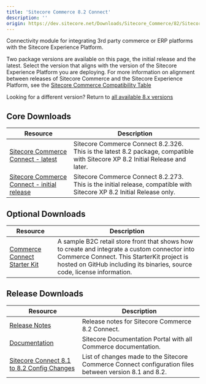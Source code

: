 ```yaml
---
title: 'Sitecore Commerce 8.2 Connect'
description: ''
origin: https://dev.sitecore.net/Downloads/Sitecore_Commerce/82/Sitecore_Commerce_82_Connect.aspx
---
```


Connectivity module for integrating 3rd party commerce or ERP platforms with the Sitecore Experience Platform.

Two package versions are available on this page, the initial release and the latest. Select the version that aligns with the version of the Sitecore Experience Platform you are deploying. For more information on alignment between releases of Sitecore Commerce and the Sitecore Experience Platform, see the [Sitecore Commerce Compatibility Table](https://kb.sitecore.net/articles/316437)

Looking for a different version? Return to [all available 8.x versions](/downloads/Sitecore_Commerce)

## Core Downloads

| Resource                                                                                                                                                                                                 | Description                                                                                                                   |
| -------------------------------------------------------------------------------------------------------------------------------------------------------------------------------------------------------- | ----------------------------------------------------------------------------------------------------------------------------- |
| [Sitecore Commerce Connect - latest](https://scdp.blob.core.windows.net/downloads/Sitecore%20Commerce/82/Sitecore%20Commerce%2082%20Connect/Secure/Sitecore%20Commerce%20Connect%208.2.326.zip)          | Sitecore Commerce Connect 8.2.326. This is the latest 8.2 package, compatible with Sitecore XP 8.2 Initial Release and later. |
| [Sitecore Commerce Connect - initial release](https://scdp.blob.core.windows.net/downloads/Sitecore%20Commerce/82/Sitecore%20Commerce%2082%20Connect/Secure/Sitecore%20Commerce%20Connect%208.2.273.zip) | Sitecore Commerce Connect 8.2.273. This is the initial release, compatible with Sitecore XP 8.2 Initial Release only.         |

## Optional Downloads

| Resource                                                                                | Description                                                                                                                                                                                                            |
| --------------------------------------------------------------------------------------- | ---------------------------------------------------------------------------------------------------------------------------------------------------------------------------------------------------------------------- |
| [Commerce Connect Starter Kit](https://github.com/Sitecore/Commerce-Connect-StarterKit) | A sample B2C retail store front that shows how to create and integrate a custom connector into Commerce Connect. This StarterKit project is hosted on GitHub including its binaries, source code, license information. |

## Release Downloads

| Resource                                                                                                                                                                                                  | Description                                                                                            |
| --------------------------------------------------------------------------------------------------------------------------------------------------------------------------------------------------------- | ------------------------------------------------------------------------------------------------------ |
| [Release Notes](http://commercesdn.sitecore.net/SitecoreCommerceConnect/ReleaseNotes/en-us/index.html)                                                                                                    | Release notes for Sitecore Commerce 8.2 Connect.                                                       |
| [Documentation](https://doc.sitecore.com)                                                                                                                                                                 | Sitecore Documentation Portal with all Commerce documentation.                                         |
| [Sitecore Connect 8.1 to 8.2 Config Changes](https://scdp.blob.core.windows.net/downloads/Sitecore%20Commerce/82/Sitecore%20Commerce%2082%20Connect/Non-secure/Sitecore_Connect_81_82_Config_Changes.pdf) | List of changes made to the Sitecore Commerce Connect configuration files between version 8.1 and 8.2. |
